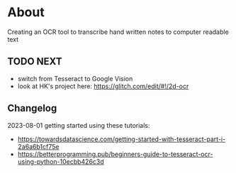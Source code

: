 # About

Creating an OCR tool to transcribe hand written notes to computer readable text

## TODO NEXT
- switch from Tesseract to Google Vision
- look at HK's project here: https://glitch.com/edit/#!/2d-ocr

## Changelog

2023-08-01 getting started using these tutorials:  
- https://towardsdatascience.com/getting-started-with-tesseract-part-i-2a6a6b1cf75e  
- https://betterprogramming.pub/beginners-guide-to-tesseract-ocr-using-python-10ecbb426c3d
